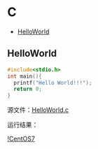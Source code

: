 # C

- [HelloWorld](#HelloWorld)

## HelloWorld

```C
#include<stdio.h>
int main(){
  printf("Hello World!!!");
  return 0;
}
```

源文件：[HelloWorld.c](source/HelloWorld.c)

运行结果：

[!CentOS7](/image/HelloWorld.png)
